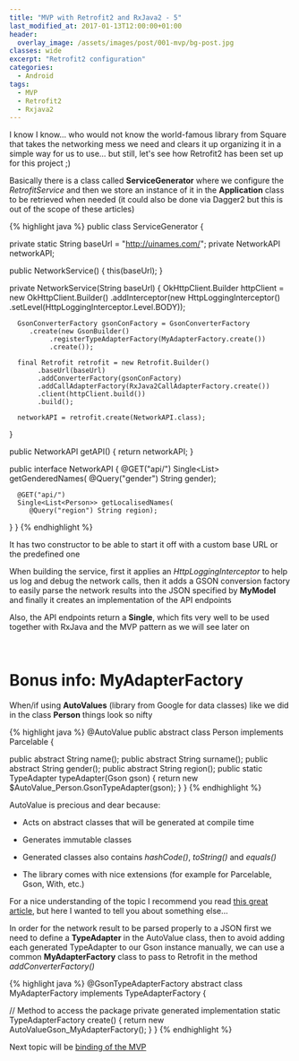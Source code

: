 ```yaml
---
title: "MVP with Retrofit2 and RxJava2 - 5"
last_modified_at: 2017-01-13T12:00:00+01:00
header: 
  overlay_image: /assets/images/post/001-mvp/bg-post.jpg
classes: wide
excerpt: "Retrofit2 configuration"
categories:
  - Android
tags:
  - MVP
  - Retrofit2
  - Rxjava2
---
```


I know I know… who would not know the world-famous library from Square that takes the networking mess we need and clears it up organizing it in a simple way for us to use… but still, let's see how Retrofit2 has been set up for this project ;)

Basically there is a class called **ServiceGenerator** where we configure the *RetrofitService* and then we store an instance of it in the **Application** class to be retrieved when needed (it could also be done via Dagger2 but this is out of the scope of these articles)

{% highlight java %}
public class ServiceGenerator {
    
   private static String baseUrl = "http://uinames.com/";
   private NetworkAPI networkAPI;

   public NetworkService() {
      this(baseUrl);
   }

   private NetworkService(String baseUrl) {
      OkHttpClient.Builder httpClient = new OkHttpClient.Builder()
         .addInterceptor(new HttpLoggingInterceptor()
            .setLevel(HttpLoggingInterceptor.Level.BODY));

      GsonConverterFactory gsonConFactory = GsonConverterFactory
         .create(new GsonBuilder()
              .registerTypeAdapterFactory(MyAdapterFactory.create())
              .create());

      final Retrofit retrofit = new Retrofit.Builder()
           .baseUrl(baseUrl)
           .addConverterFactory(gsonConFactory)
           .addCallAdapterFactory(RxJava2CallAdapterFactory.create())
           .client(httpClient.build())
           .build();

      networkAPI = retrofit.create(NetworkAPI.class);
   }

   public NetworkAPI getAPI() {
      return networkAPI;
   }

   public interface NetworkAPI {
      @GET("api/")
      Single<List<Person>> getGenderedNames(
         @Query("gender") String gender);

      @GET("api/")
      Single<List<Person>> getLocalisedNames(
         @Query("region") String region);
   }
}
{% endhighlight %}

It has two constructor to be able to start it off with a custom base URL or the predefined one

When building the service, first it applies an *HttpLoggingInterceptor* to help us log and debug the network calls, then it adds a GSON conversion factory to easily parse the network results into the JSON specified by **MyModel** and finally it creates an implementation of the API endpoints

Also, the API endpoints return a **Single**, which fits very well to be used together with RxJava and the MVP pattern as we will see later on

&nbsp;

# Bonus info: MyAdapterFactory

When/if using **AutoValues** (library from Google for data classes) like we did in the class **Person** things look so nifty

{% highlight java %}
@AutoValue
public abstract class Person implements Parcelable {

   public abstract String name();
   public abstract String surname();
   public abstract String gender();
   public abstract String region();
   public static TypeAdapter<Person> typeAdapter(Gson gson) {
      return new $AutoValue_Person.GsonTypeAdapter(gson);
   }
}
{% endhighlight %}

AutoValue is precious and dear because:

* Acts on abstract classes that will be generated at compile time

* Generates immutable classes

* Generated classes also contains *hashCode()*, *toString()* and *equals()*

* The library comes with nice extensions (for example for Parcelable, Gson, With, etc.)

For a nice understanding of the topic I recommend you read [this great article][autovalue], but here I wanted to tell you about something else…

In order for the network result to be parsed properly to a JSON first we need to define a **TypeAdapter** in the AutoValue class, then to avoid adding each generated TypeAdapter to our Gson instance manually, we can use a common **MyAdapterFactory** class to pass to Retrofit in the method *addConverterFactory()*

{% highlight java %}
@GsonTypeAdapterFactory
abstract class MyAdapterFactory implements TypeAdapterFactory {

   // Method to access the package private generated implementation
   static TypeAdapterFactory create() {
      return new AutoValueGson_MyAdapterFactory();
   }
}
{% endhighlight %}

Next topic will be [binding of the MVP][next]

[next]: https://kioli.github.io/android/MVP-RxJava-Retrofit2-Part5/
[autovalue]: http://ryanharter.com/blog/2016/03/22/autovalue/